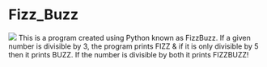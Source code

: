 # Fizz_Buzz
<img src="https://th.bing.com/th/id/OIP.aczszsuGOHmXukunl-qCKQHaEo?pid=ImgDet&rs=1">
This is a program created using Python known as FizzBuzz. If a given number is divisible by 3, the program prints FIZZ &amp; if it is only divisible by 5 then it prints BUZZ. If the number is divisible by both it prints FIZZBUZZ!
